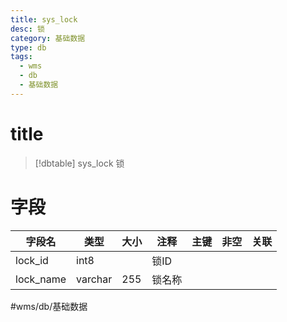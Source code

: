 ```yaml
---
title: sys_lock
desc: 锁
category: 基础数据
type: db
tags:
  - wms
  - db
  - 基础数据
---
```


# title
>[!dbtable] sys_lock
> 锁

# 字段
| 字段名 | 类型 | 大小 | 注释 | 主键 | 非空 | 关联 |
| --- | --- | --- | --- | --- | --- | --- |
| lock_id | int8 |  | 锁ID |  |  |  |
| lock_name | varchar | 255 | 锁名称 |  |  |  |
#wms/db/基础数据
